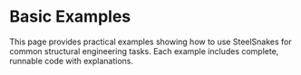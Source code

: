 # Basic Examples

This page provides practical examples showing how to use SteelSnakes for common structural engineering tasks. Each example includes complete, runnable code with explanations.

